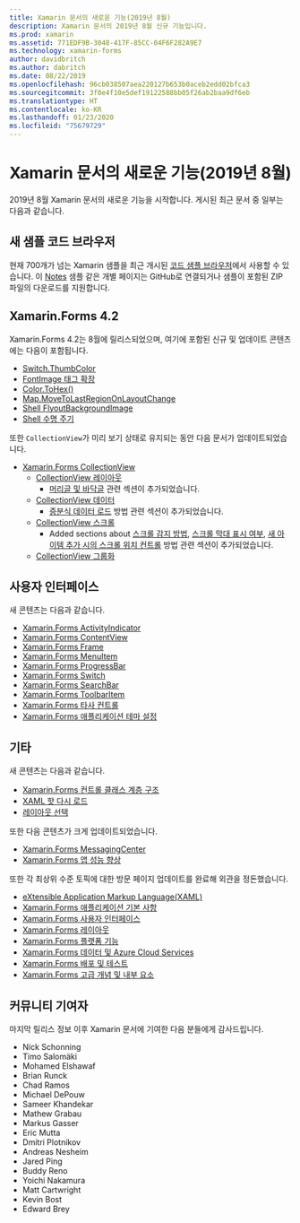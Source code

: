 ```yaml
---
title: Xamarin 문서의 새로운 기능(2019년 8월)
description: Xamarin 문서의 2019년 8월 신규 기능입니다.
ms.prod: xamarin
ms.assetid: 771EDF9B-3048-417F-85CC-04F6F282A9E7
ms.technology: xamarin-forms
author: davidbritch
ms.author: dabritch
ms.date: 08/22/2019
ms.openlocfilehash: 96cb038507aea220127b653b0aceb2edd02bfca3
ms.sourcegitcommit: 3f0e4f10e5def19122588bb05f26ab2baa9df6eb
ms.translationtype: HT
ms.contentlocale: ko-KR
ms.lasthandoff: 01/23/2020
ms.locfileid: "75679729"
---
```

# <a name="xamarin-docs-whats-new-august-2019"></a>Xamarin 문서의 새로운 기능(2019년 8월)

2019년 8월 Xamarin 문서의 새로운 기능을 시작합니다. 게시된 최근 문서 중 일부는 다음과 같습니다.

## <a name="new-sample-code-browser"></a>새 샘플 코드 브라우저

현재 700개가 넘는 Xamarin 샘플을 최근 개시된 [코드 샘플 브라우저](https://docs.microsoft.com/samples/browse/?products=xamarin)에서 사용할 수 있습니다. 이 [Notes](https://docs.microsoft.com/samples/xamarin/xamarin-forms-samples/getstarted-notes-singlepage/) 샘플 같은 개별 페이지는 GitHub로 연결되거나 샘플이 포함된 ZIP 파일의 다운로드를 지원합니다.

## <a name="xamarinforms-42"></a>Xamarin.Forms 4.2

Xamarin.Forms 4.2는 8월에 릴리스되었으며, 여기에 포함된 신규 및 업데이트 콘텐츠에는 다음이 포함됩니다.

- [Switch.ThumbColor](~/xamarin-forms/user-interface/switch.md#switch-appearance)
- [FontImage 태그 확장](~/xamarin-forms/xaml/markup-extensions/consuming.md#fontimage-markup-extension)
- [Color.ToHex()](~/xamarin-forms/user-interface/colors.md#additional-methods)
- [Map.MoveToLastRegionOnLayoutChange](~/xamarin-forms/user-interface/map/map.md#maintain-map-region-on-layout-change)
- [Shell FlyoutBackgroundImage](~/xamarin-forms/app-fundamentals/shell/flyout.md#flyout-background-image)
- [Shell 수명 주기](~/xamarin-forms/app-fundamentals/shell/lifecycle.md)

또한 `CollectionView`가 미리 보기 상태로 유지되는 동안 다음 문서가 업데이트되었습니다.

- [Xamarin.Forms CollectionView](~/xamarin-forms/user-interface/collectionview/index.md)
  - [CollectionView 레이아웃](~/xamarin-forms/user-interface/collectionview/layout.md)
    - [머리글 및 바닥글](~/xamarin-forms/user-interface/collectionview/layout.md#headers-and-footers) 관련 섹션이 추가되었습니다.
  - [CollectionView 데이터](~/xamarin-forms/user-interface/collectionview/populate-data.md)
    - [증분식 데이터 로드](~/xamarin-forms/user-interface/collectionview/populate-data.md#load-data-incrementally) 방법 관련 섹션이 추가되었습니다.
  - [CollectionView 스크롤](~/xamarin-forms/user-interface/collectionview/scrolling.md)
    - Added sections about [스크롤 감지 방법](~/xamarin-forms/user-interface/collectionview/scrolling.md#detect-scrolling), [스크롤 막대 표시 여부](~/xamarin-forms/user-interface/collectionview/scrolling.md#scroll-bar-visibility), [새 아이템 추가 시의 스크롤 위치 컨트롤](~/xamarin-forms/user-interface/collectionview/scrolling.md#control-scroll-position-when-new-items-are-added) 방법 관련 섹션이 추가되었습니다.
  - [CollectionView 그룹화](~/xamarin-forms/user-interface/collectionview/grouping.md)

## <a name="user-interface"></a>사용자 인터페이스

새 콘텐츠는 다음과 같습니다.

- [Xamarin.Forms ActivityIndicator](~/xamarin-forms/user-interface/activityindicator.md)
- [Xamarin.Forms ContentView](~/xamarin-forms/user-interface/layouts/contentview.md)
- [Xamarin.Forms Frame](~/xamarin-forms/user-interface/layouts/frame.md)
- [Xamarin.Forms MenuItem](~/xamarin-forms/user-interface/menuitem.md)
- [Xamarin.Forms ProgressBar](~/xamarin-forms/user-interface/progressbar.md)
- [Xamarin.Forms Switch](~/xamarin-forms/user-interface/switch.md)
- [Xamarin.Forms SearchBar](~/xamarin-forms/user-interface/searchbar.md)
- [Xamarin.Forms ToolbarItem](~/xamarin-forms/user-interface/toolbaritem.md)
- [Xamarin.Forms 타사 컨트롤](~/xamarin-forms/user-interface/controls/thirdparty.md)
- [Xamarin.Forms 애플리케이션 테마 설정](~/xamarin-forms/user-interface/theming.md)

## <a name="other"></a>기타

새 콘텐츠는 다음과 같습니다.

- [Xamarin.Forms 컨트롤 클래스 계층 구조](~/xamarin-forms/internals/class-hierarchy.md)
- [XAML 핫 다시 로드](~/xamarin-forms/xaml/hot-reload.md)
- [레이아웃 선택](~/xamarin-forms/user-interface/layouts/choose-layout.md)

또한 다음 콘텐츠가 크게 업데이트되었습니다.

- [Xamarin.Forms MessagingCenter](~/xamarin-forms/app-fundamentals/messaging-center.md)
- [Xamarin.Forms 앱 성능 향상](~/xamarin-forms/deploy-test/performance.md)

또한 각 최상위 수준 토픽에 대한 방문 페이지 업데이트를 완료해 외관을 정돈했습니다.

- [eXtensible Application Markup Language(XAML)](~/xamarin-forms/xaml/index.yml)
- [Xamarin.Forms 애플리케이션 기본 사항](~/xamarin-forms/app-fundamentals/index.yml)
- [Xamarin.Forms 사용자 인터페이스](~/xamarin-forms/user-interface/index.yml)
- [Xamarin.Forms 레이아웃](~/xamarin-forms/user-interface/layouts/index.yml)
- [Xamarin.Forms 플랫폼 기능](~/xamarin-forms/platform/index.yml)
- [Xamarin.Forms 데이터 및 Azure Cloud Services](~/xamarin-forms/data-cloud/index.yml)
- [Xamarin.Forms 배포 및 테스트](~/xamarin-forms/deploy-test/index.yml)
- [Xamarin.Forms 고급 개념 및 내부 요소](~/xamarin-forms/internals/index.md)

## <a name="community-contributors"></a>커뮤니티 기여자

마지막 릴리스 정보 이후 Xamarin 문서에 기여한 다음 분들에게 감사드립니다.

- Nick Schonning
- Timo Salomäki
- Mohamed Elshawaf
- Brian Runck
- Chad Ramos
- Michael DePouw
- Sameer Khandekar
- Mathew Grabau
- Markus Gasser
- Eric Mutta
- Dmitri Plotnikov
- Andreas Nesheim
- Jared Ping
- Buddy Reno
- Yoichi Nakamura
- Matt Cartwright
- Kevin Bost
- Edward Brey
